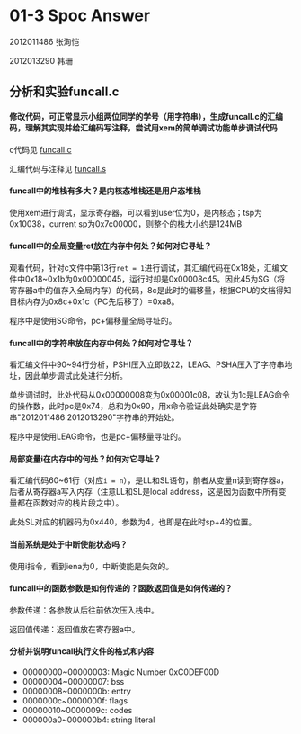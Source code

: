 # 01-3 Spoc Answer

2012011486 张洵恺

2012013290 韩珊

## 分析和实验funcall.c

#### 修改代码，可正常显示小组两位同学的学号（用字符串），生成funcall.c的汇编码，理解其实现并给汇编码写注释，尝试用xem的简单调试功能单步调试代码

c代码见 [funcall.c](01-3-answer/funcall.c)

汇编代码与注释见 [funcall.s](01-3-answer/funcall.s)

#### funcall中的堆栈有多大？是内核态堆栈还是用户态堆栈

使用xem进行调试，显示寄存器，可以看到user位为0，是内核态；tsp为0x10038，current sp为0x7c00000，则整个的栈大小约是124MB

#### funcall中的全局变量ret放在内存中何处？如何对它寻址？

观看代码，针对c文件中第13行`ret = 1`进行调试，其汇编代码在0x18处，汇编文件中0x18~0x1b为0x00000045，运行时却是0x00008c45。因此45为SG（将寄存器a中的值存入全局内存）的代码，8c是此时的偏移量，根据CPU的文档得知目标内存为0x8c+0x1c（PC先后移了）=0xa8。

程序中是使用SG命令，pc+偏移量全局寻址的。

#### funcall中的字符串放在内存中何处？如何对它寻址？

看汇编文件中90~94行分析，PSHI压入立即数22，LEAG、PSHA压入了字符串地址，因此单步调试此处进行分析。

单步调试时，此处代码从0x00000008变为0x00001c08，故认为1c是LEAG命令的操作数，此时pc是0x74，总和为0x90，用x命令验证此处确实是字符串"2012011486 2012013290"字符串的开始处。

程序中是使用LEAG命令，也是pc+偏移量寻址的。

#### 局部变量i在内存中的何处？如何对它寻址？

看汇编代码60~61行（对应`i = n`），是LL和SL语句，前者从变量n读到寄存器a，后者从寄存器a写入内存（注意LL和SL是local address，这是因为函数中所有变量都在函数对应的栈片段之中）。

此处SL对应的机器码为0x440，参数为4，也即是在此时sp+4的位置。

#### 当前系统是处于中断使能状态吗？

使用i指令，看到iena为0，中断使能是失效的。

#### funcall中的函数参数是如何传递的？函数返回值是如何传递的？

参数传递：各参数从后往前依次压入栈中。

返回值传递：返回值放在寄存器a中。

#### 分析并说明funcall执行文件的格式和内容 　

+ 00000000~00000003: Magic Number 0xC0DEF00D
+ 00000004~00000007: bss
+ 00000008~0000000b: entry
+ 0000000c~0000000f: flags
+ 00000010~0000009c: codes
+ 000000a0~000000b4: string literal

